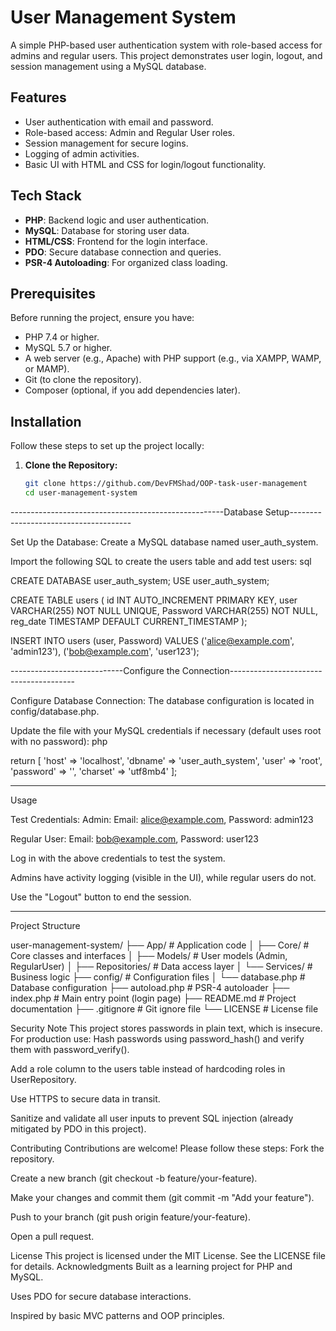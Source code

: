 # User Management System

A simple PHP-based user authentication system with role-based access for admins and regular users. This project demonstrates user login, logout, and session management using a MySQL database.

## Features
- User authentication with email and password.
- Role-based access: Admin and Regular User roles.
- Session management for secure logins.
- Logging of admin activities.
- Basic UI with HTML and CSS for login/logout functionality.

## Tech Stack
- **PHP**: Backend logic and user authentication.
- **MySQL**: Database for storing user data.
- **HTML/CSS**: Frontend for the login interface.
- **PDO**: Secure database connection and queries.
- **PSR-4 Autoloading**: For organized class loading.

## Prerequisites
Before running the project, ensure you have:
- PHP 7.4 or higher.
- MySQL 5.7 or higher.
- A web server (e.g., Apache) with PHP support (e.g., via XAMPP, WAMP, or MAMP).
- Git (to clone the repository).
- Composer (optional, if you add dependencies later).

## Installation
Follow these steps to set up the project locally:

1. **Clone the Repository:**
   ```bash
   git clone https://github.com/DevFMShad/OOP-task-user-management
   cd user-management-system


-----------------------------------------------------Database Setup--------------------------------------

Set Up the Database:
Create a MySQL database named user_auth_system.

Import the following SQL to create the users table and add test users:
sql

CREATE DATABASE user_auth_system;
USE user_auth_system;

CREATE TABLE users (
    id INT AUTO_INCREMENT PRIMARY KEY,
    user VARCHAR(255) NOT NULL UNIQUE,
    Password VARCHAR(255) NOT NULL,
    reg_date TIMESTAMP DEFAULT CURRENT_TIMESTAMP
);

INSERT INTO users (user, Password) VALUES
    ('alice@example.com', 'admin123'),
    ('bob@example.com', 'user123');

----------------------------Configure the Connection---------------------------------------

Configure Database Connection:
The database configuration is located in config/database.php.

Update the file with your MySQL credentials if necessary (default uses root with no password):
php

return [
    'host' => 'localhost',
    'dbname' => 'user_auth_system',
    'user' => 'root',
    'password' => '',
    'charset' => 'utf8mb4'
];

------------------------------------------------------------------------------------------------

Usage

Test Credentials:
Admin: Email: alice@example.com, Password: admin123

Regular User: Email: bob@example.com, Password: user123

Log in with the above credentials to test the system.

Admins have activity logging (visible in the UI), while regular users do not.

Use the "Logout" button to end the session.

--------------------------------------------------------------------------------------------------


Project Structure

user-management-system/
├── App/                    # Application code
│   ├── Core/               # Core classes and interfaces
│   ├── Models/             # User models (Admin, RegularUser)
│   ├── Repositories/       # Data access layer
│   └── Services/           # Business logic
├── config/                 # Configuration files
│   └── database.php        # Database configuration
├── autoload.php            # PSR-4 autoloader
├── index.php               # Main entry point (login page)
├── README.md               # Project documentation
├── .gitignore              # Git ignore file
└── LICENSE                 # License file





Security Note
 This project stores passwords in plain text, which is insecure. For production use:
Hash passwords using password_hash() and verify them with password_verify().

Add a role column to the users table instead of hardcoding roles in UserRepository.

Use HTTPS to secure data in transit.

Sanitize and validate all user inputs to prevent SQL injection (already mitigated by PDO in this project).

Contributing
Contributions are welcome! Please follow these steps:
Fork the repository.

Create a new branch (git checkout -b feature/your-feature).

Make your changes and commit them (git commit -m "Add your feature").

Push to your branch (git push origin feature/your-feature).

Open a pull request.

License
This project is licensed under the MIT License. See the LICENSE file for details.
Acknowledgments
Built as a learning project for PHP and MySQL.

Uses PDO for secure database interactions.

Inspired by basic MVC patterns and OOP principles.





